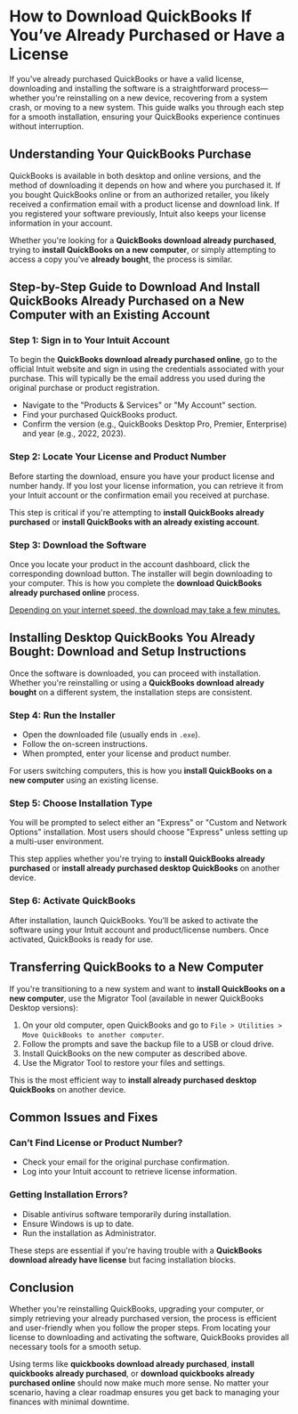 # How to Download QuickBooks If You’ve Already Purchased or Have a License

If you've already purchased QuickBooks or have a valid license, downloading and installing the software is a straightforward process—whether you're reinstalling on a new device, recovering from a system crash, or moving to a new system. This guide walks you through each step for a smooth installation, ensuring your QuickBooks experience continues without interruption.


## Understanding Your QuickBooks Purchase

QuickBooks is available in both desktop and online versions, and the method of downloading it depends on how and where you purchased it. If you bought QuickBooks online or from an authorized retailer, you likely received a confirmation email with a product license and download link. If you registered your software previously, Intuit also keeps your license information in your account.

Whether you're looking for a **QuickBooks download already purchased**, trying to **install QuickBooks on a new computer**, or simply attempting to access a copy you’ve **already bought**, the process is similar.



## Step-by-Step Guide to Download And Install QuickBooks Already Purchased on a New Computer with an Existing Account

### Step 1: Sign in to Your Intuit Account

To begin the **QuickBooks download already purchased online**, go to the official Intuit website and sign in using the credentials associated with your purchase. This will typically be the email address you used during the original purchase or product registration.

- Navigate to the "Products & Services" or "My Account" section.
- Find your purchased QuickBooks product.
- Confirm the version (e.g., QuickBooks Desktop Pro, Premier, Enterprise) and year (e.g., 2022, 2023).

### Step 2: Locate Your License and Product Number

Before starting the download, ensure you have your product license and number handy. If you lost your license information, you can retrieve it from your Intuit account or the confirmation email you received at purchase.

This step is critical if you're attempting to **install QuickBooks already purchased** or **install QuickBooks with an already existing account**.

### Step 3: Download the Software

Once you locate your product in the account dashboard, click the corresponding download button. The installer will begin downloading to your computer. This is how you complete the **download QuickBooks already purchased online** process.

[Depending on your internet speed, the download may take a few minutes.](https://quickbooksdesk.readthedocs.io/)



## Installing Desktop QuickBooks You Already Bought: Download and Setup Instructions

Once the software is downloaded, you can proceed with installation. Whether you're reinstalling or using a **QuickBooks download already bought** on a different system, the installation steps are consistent.

### Step 4: Run the Installer

- Open the downloaded file (usually ends in `.exe`).
- Follow the on-screen instructions.
- When prompted, enter your license and product number.

For users switching computers, this is how you **install QuickBooks on a new computer** using an existing license.

### Step 5: Choose Installation Type

You will be prompted to select either an "Express" or "Custom and Network Options" installation. Most users should choose "Express" unless setting up a multi-user environment.

This step applies whether you're trying to **install QuickBooks already purchased** or **install already purchased desktop QuickBooks** on another device.

### Step 6: Activate QuickBooks

After installation, launch QuickBooks. You’ll be asked to activate the software using your Intuit account and product/license numbers. Once activated, QuickBooks is ready for use.



## Transferring QuickBooks to a New Computer

If you're transitioning to a new system and want to **install QuickBooks on a new computer**, use the Migrator Tool (available in newer QuickBooks Desktop versions):

1. On your old computer, open QuickBooks and go to `File > Utilities > Move QuickBooks to another computer`.
2. Follow the prompts and save the backup file to a USB or cloud drive.
3. Install QuickBooks on the new computer as described above.
4. Use the Migrator Tool to restore your files and settings.

This is the most efficient way to **install already purchased desktop QuickBooks** on another device.



## Common Issues and Fixes

### Can’t Find License or Product Number?

- Check your email for the original purchase confirmation.
- Log into your Intuit account to retrieve license information.

### Getting Installation Errors?

- Disable antivirus software temporarily during installation.
- Ensure Windows is up to date.
- Run the installation as Administrator.

These steps are essential if you're having trouble with a **QuickBooks download already have license** but facing installation blocks.



## Conclusion

Whether you're reinstalling QuickBooks, upgrading your computer, or simply retrieving your already purchased version, the process is efficient and user-friendly when you follow the proper steps. From locating your license to downloading and activating the software, QuickBooks provides all necessary tools for a smooth setup.

Using terms like **quickbooks download already purchased**, **install quickbooks already purchased**, or **download quickbooks already purchased online** should now make much more sense. No matter your scenario, having a clear roadmap ensures you get back to managing your finances with minimal downtime.
